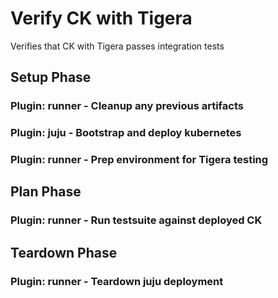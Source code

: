 # Verify CK with Tigera
Verifies that CK with Tigera passes integration tests

## Setup Phase
### Plugin: **runner** - Cleanup any previous artifacts
### Plugin: **juju** - Bootstrap and deploy kubernetes
### Plugin: **runner** - Prep environment for Tigera testing
## Plan Phase
### Plugin: **runner** - Run testsuite against deployed CK
## Teardown Phase
### Plugin: **runner** - Teardown juju deployment
